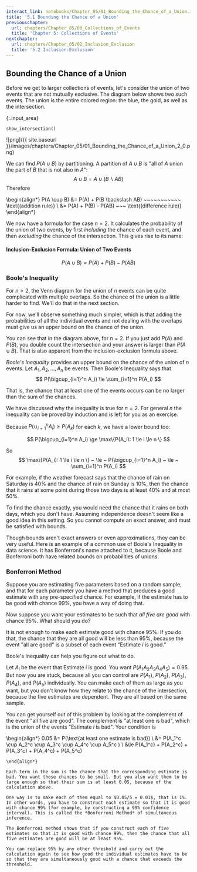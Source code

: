 ```yaml
---
interact_link: notebooks/Chapter_05/01_Bounding_the_Chance_of_a_Union.ipynb
title: '5.1 Bounding the Chance of a Union'
previouschapter:
  url: chapters/Chapter_05/00_Collections_of_Events
  title: 'Chapter 5: Collections of Events'
nextchapter:
  url: chapters/Chapter_05/02_Inclusion_Exclusion
  title: '5.2 Inclusion-Exclusion'
---
```


## Bounding the Chance of a Union ##

Before we get to larger collections of events, let's consider the union of two events that are not mutually exclusive. The diagram below shows two such events. The union is the entire colored region: the blue, the gold, as well as the intersection.


{:.input_area}
```python
show_intersection()
```


![png]({{ site.baseurl }}/images/chapters/Chapter_05/01_Bounding_the_Chance_of_a_Union_2_0.png)


We can find $P(A \cup B)$ by partitioning. A partition of $A \cup B$ is "all of $A$ union the part of $B$ that is not also in $A$": 
$$
A \cup B = A \cup (B \backslash AB)
$$
Therefore

\begin{align*}
P(A \cup B) &= P(A) + P(B \backslash AB) ~~~~~~~~~~~ \text{(addition rule)} \\
&= P(A) + P(B) - P(AB) ~~~ \text{(difference rule)}
\end{align*}

We now have a formula for the case $n = 2$. It calculates the probability of the union of two events, by first *including* the chance of each event, and then *excluding* the chance of the intersection. This gives rise to its name:

#### Inclusion-Exclusion Formula: Union of Two Events ####
$$
P(A \cup B) = P(A) + P(B) - P(AB)
$$

### Boole's Inequality ###
For $n > 2$, the Venn diagram for the union of $n$ events can be quite complicated with multiple overlaps. So the chance of the union is a little harder to find. We'll do that in the next section. 

For now, we'll observe something much simpler, which is that adding the probabilities of all the individual events and not dealing with the overlaps must give us an upper bound on the chance of the union.

You can see that in the diagram above, for $n = 2$. If you just add $P(A)$ and $P(B)$, you double count the intersection and your answer is larger than $P(A \cup B)$. That is also apparent from the inclusion-exclusion formula above.

*Boole's Inequality* provides an upper bound on the chance of the union of $n$ events. Let $A_1, A_2, \ldots , A_n$ be events. Then Boole's Inequality says that
$$
P(\bigcup_{i=1}^n A_i) \le \sum_{i=1}^n P(A_i)
$$

That is, the chance that at least one of the events occurs can be no larger than the sum of the chances.

We have discussed why the inequality is true for $n = 2$. For general $n$ the inequality can be proved by induction and is left for you as an exercise.

Because $P(\cup_{i=1}^n A_i) \ge P(A_k)$ for each $k$, we have a lower bound too:

$$
P(\bigcup_{i=1}^n A_i) \ge \max\{P(A_i): 1 \le i \le n \}
$$

So
$$
\max\{P(A_i): 1 \le i \le n \} ~ \le ~ P(\bigcup_{i=1}^n A_i)
~ \le ~ \sum_{i=1}^n P(A_i)
$$

For example, if the weather forecast says that the chance of rain on Saturday is 40% and the chance of rain on Sunday is 10%, then the chance that it rains at some point during those two days is at least 40% and at most 50%.

To find the chance exactly, you would need the chance that it rains on both days, which you don't have. Assuming independence doesn't seem like a good idea in this setting. So you cannot compute an exact answer, and must be satisfied with bounds.

Though bounds aren't exact answers or even approximations, they can be very useful. Here is an example of a common use of Boole's Inequality in data science. It has Bonferroni's name attached to it, because Boole and Bonferroni both have related bounds on probabilities of unions.

### Bonferroni Method ###
Suppose you are estimating five parameters based on a random sample, and that for each parameter you have a method that produces a good estimate with any pre-specified chance. For example, if the estimate has to be good with chance 99%, you have a way of doing that.

Now suppose you want your estimates to be such that *all five are good* with chance 95%. What should you do?

It is not enough to make each estimate good with chance 95%. If you do that, the chance that they are all good will be less than 95%, because the event "all are good" is a subset of each event "Estimate $i$ is good."

Boole's Inequality can help you figure out what to do.

Let $A_i$ be the event that Estimate $i$ is good. You want $P(A_1A_2A_3A_4A_5) = 0.95$. But now you are stuck, because all you can control are $P(A_1)$, $P(A_2)$, $P(A_3)$, $P(A_4)$, and $P(A_5)$ individually. You can make each of them as large as you want, but you don't know how they relate to the chance of the intersection, because the five estimates are dependent. They are all based on the same sample.

You can get yourself out of this problem by looking at the complement of the event "all five are good". The complement is "at least one is bad", which is the union of the events "Estimate $i$ is bad". Your condition is

\begin{align*}
0.05 &= P(\text{at least one estimate is bad}) \\
&= P(A_1^c \cup A_2^c \cup A_3^c \cup A_4^c \cup A_5^c  ) \\
&\le P(A_1^c) + P(A_2^c) + P(A_3^c) + P(A_4^c) + P(A_5^c)
~~~ \text{by Boole's Inequality}
\end{align*}

Each term in the sum is the chance that the corresponding estimate is bad. You want those chances to be small. But you also want them to be large enough so that their sum is at least 0.05, because of the calculation above.

One way is to make each of them equal to $0.05/5 = 0.01$, that is 1%. In other words, you have to construct each estimate so that it is good with chance 99% (for example, by constructing a 99% confidence interval). This is called the *Bonferroni Method* of simultaneous inference.

The Bonferroni method shows that if you construct each of five estimates so that it is good with chance 99%, then the chance that all five estimates are good will be at least 95%. 

You can replace 95% by any other threshold and carry out the calculation again to see how good the individual estimates have to be so that they are simultaneously good with a chance that exceeds the threshold.

